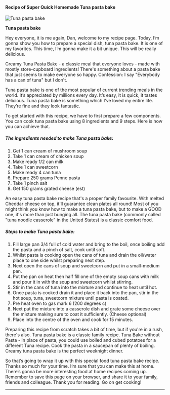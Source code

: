             

#### Recipe of Super Quick Homemade Tuna pasta bake

![Tuna pasta bake](https://img-global.cpcdn.com/recipes/4822623451086848/751x532cq70/tuna-pasta-bake-recipe-main-photo.jpg)

**Tuna pasta bake**

Hey everyone, it is me again, Dan, welcome to my recipe page. Today, I’m gonna show you how to prepare a special dish, tuna pasta bake. It is one of my favorites. This time, I’m gonna make it a bit unique. This will be really delicious.

Creamy Tuna Pasta Bake - a classic meal that everyone loves - made with mostly store-cupboard ingredients! There's something about a pasta bake that just seems to make everyone so happy. Confession: I say "Everybody has a can of tuna" but I don't.

Tuna pasta bake is one of the most popular of current trending meals in the world. It’s appreciated by millions every day. It’s easy, it is quick, it tastes delicious. Tuna pasta bake is something which I’ve loved my entire life. They’re fine and they look fantastic.

To get started with this recipe, we have to first prepare a few components. You can cook tuna pasta bake using 8 ingredients and 9 steps. Here is how you can achieve that.

##### The ingredients needed to make Tuna pasta bake:

1.  Get 1 can cream of mushroom soup
2.  Take 1 can cream of chicken soup
3.  Make ready 1/2 can milk
4.  Take 1 can sweetcorn
5.  Make ready 4 can tuna
6.  Prepare 250 grams Penne pasta
7.  Take 1 pinch salt
8.  Get 150 grams grated cheese (est)

An easy tuna pasta bake recipe that's a proper family favourite. With melted Cheddar cheese on top, it'll guarantee clean plates all round! Most of you might think you know how to make a tuna pasta bake, but to make a GOOD one, it's more than just bunging all. The tuna pasta bake (commonly called "tuna noodle casserole" in the United States) is a classic comfort food.

##### Steps to make Tuna pasta bake:

1.  Fill large pan 3/4 full of cold water and bring to the boil, once boiling add the pasta and a pinch of salt, cook until soft.
2.  Whilst pasta is cooking open the cans of tuna and drain the oil/water place to one side whilst preparing next step.
3.  Next open the cans of soup and sweetcorn and put in a small-medium pan.
4.  Put the pan on heat then half fill one of the empty soup cans with milk and pour it in with the soup and sweetcorn whilst stirring.
5.  Stir in the cans of tuna into the mixture and continue to heat until hot.
6.  Once pasta is cooked drain it and place it back into the pan, stir in the hot soup, tuna, sweetcorn mixture until pasta is coated.
7.  Pre heat oven to gas mark 6 (200 degrees c)
8.  Next put the mixture into a casserole dish and grate some cheese over the mixture making sure to coat it sufficiently. (Cheese optional)
9.  Place into the centre of the oven and cook for 15 minutes.

Preparing this recipe from scratch takes a bit of time, but if you're in a rush, there's also. Tuna pasta bake is a classic family recipe. Tuna Bake without Pasta - In place of pasta, you could use boiled and cubed potatoes for a different Tuna recipe. Cook the pasta in a saucepan of plenty of boiling. Creamy tuna pasta bake is the perfect weeknight dinner.

So that’s going to wrap it up with this special food tuna pasta bake recipe. Thanks so much for your time. I’m sure that you can make this at home. There’s gonna be more interesting food at home recipes coming up. Remember to save this page on your browser, and share it to your family, friends and colleague. Thank you for reading. Go on get cooking!

* * *